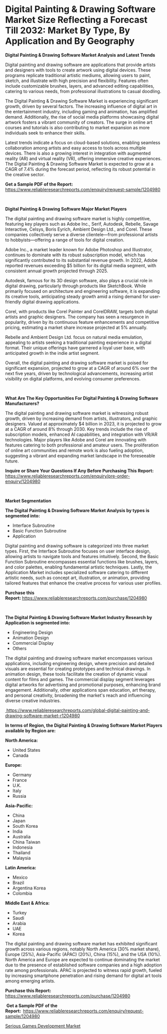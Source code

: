 <p><h1>Digital Painting & Drawing Software Market Size Reflecting a Forecast Till 2032: Market By Type, By Application and By Geography</h1></p><p><strong>Digital Painting & Drawing Software Market Analysis and Latest Trends</strong></p>
<p><p>Digital painting and drawing software are applications that provide artists and designers with tools to create artwork using digital devices. These programs replicate traditional artistic mediums, allowing users to paint, sketch, and illustrate with high precision and flexibility. Features often include customizable brushes, layers, and advanced editing capabilities, catering to various needs, from professional illustrations to casual doodling.</p><p>The Digital Painting & Drawing Software Market is experiencing significant growth, driven by several factors. The increasing influence of digital art in the entertainment industry, including gaming and animation, has amplified demand. Additionally, the rise of social media platforms showcasing digital artwork fosters a vibrant community of creators. The surge in online art courses and tutorials is also contributing to market expansion as more individuals seek to enhance their skills.</p><p>Latest trends indicate a focus on cloud-based solutions, enabling seamless collaboration among artists and easy access to tools across multiple devices. There is also a growing interest in integration with augmented reality (AR) and virtual reality (VR), offering immersive creative experiences. The Digital Painting & Drawing Software Market is expected to grow at a CAGR of 7.4% during the forecast period, reflecting its robust potential in the creative sector.</p></p>
<p><strong>Get a Sample PDF of the Report:&nbsp;</strong> <a href="https://www.reliableresearchreports.com/enquiry/request-sample/1204980?utm_campaign=2743&utm_medium=2&utm_source=Github&utm_content=ia&utm_term=11032025&utm_id=digital-painting-drawing-software">https://www.reliableresearchreports.com/enquiry/request-sample/1204980</a></p>
<p>&nbsp;</p>
<p><strong>Digital Painting & Drawing Software Major Market Players</strong></p>
<p><p>The digital painting and drawing software market is highly competitive, featuring key players such as Adobe Inc., Serif, Autodesk, Rebelle, Savage Interactive, Celsys, Boris Eyrich, Ambient Design Ltd., and Corel. These companies collectively serve a diverse clientele—from professional artists to hobbyists—offering a range of tools for digital creation.</p><p>Adobe Inc., a market leader known for Adobe Photoshop and Illustrator, continues to dominate with its robust subscription model, which has significantly contributed to its substantial revenue growth. In 2022, Adobe reported revenues exceeding $5 billion for its digital media segment, with consistent annual growth projected through 2025.</p><p>Autodesk, famous for its 3D design software, also plays a crucial role in digital drawing, particularly through products like SketchBook. While primarily focused on architecture and engineering software, it is expanding its creative tools, anticipating steady growth amid a rising demand for user-friendly digital drawing applications.</p><p>Corel, with products like Corel Painter and CorelDRAW, targets both digital artists and graphic designers. The company has seen a resurgence in popularity, driven by its continuous feature enhancements and competitive pricing, estimating a market share increase projected at 5% annually.</p><p>Rebelle and Ambient Design Ltd. focus on natural media emulation, appealing to artists seeking a traditional painting experience in a digital format. Their unique offerings have garnered a loyal user base, with anticipated growth in the indie artist segment.</p><p>Overall, the digital painting and drawing software market is poised for significant expansion, projected to grow at a CAGR of around 6% over the next five years, driven by technological advancements, increasing artist visibility on digital platforms, and evolving consumer preferences.</p></p>
<p>&nbsp;</p>
<p><strong>What Are The Key Opportunities For Digital Painting & Drawing Software Manufacturers?</strong></p>
<p><p>The digital painting and drawing software market is witnessing robust growth, driven by increasing demand from artists, illustrators, and graphic designers. Valued at approximately $4 billion in 2023, it is projected to grow at a CAGR of around 8% through 2030. Key trends include the rise of subscription models, enhanced AI capabilities, and integration with VR/AR technologies. Major players like Adobe and Corel are innovating with features catering to both professional and amateur users. The proliferation of online art communities and remote work is also fueling adoption, suggesting a vibrant and expanding market landscape in the foreseeable future.</p></p>
<p><strong>Inquire or Share Your Questions If Any Before Purchasing This Report:</strong> <a href="https://www.reliableresearchreports.com/enquiry/pre-order-enquiry/1204980?utm_campaign=2743&utm_medium=2&utm_source=Github&utm_content=ia&utm_term=11032025&utm_id=digital-painting-drawing-software">https://www.reliableresearchreports.com/enquiry/pre-order-enquiry/1204980</a></p>
<p>&nbsp;</p>
<p><strong>Market Segmentation</strong></p>
<p><strong>The Digital Painting & Drawing Software Market Analysis by types is segmented into:</strong></p>
<p><ul><li>Interface Subroutine</li><li>Basic Function Subroutine</li><li>Application</li></ul></p>
<p><p>Digital painting and drawing software is categorized into three market types. First, the Interface Subroutine focuses on user interface design, allowing artists to navigate tools and features intuitively. Second, the Basic Function Subroutine encompasses essential functions like brushes, layers, and color palettes, enabling fundamental artistic techniques. Lastly, the Application Market includes specialized software catering to different artistic needs, such as concept art, illustration, or animation, providing tailored features that enhance the creative process for various user profiles.</p></p>
<p><strong>Purchase this Report:&nbsp;</strong><a href="https://www.reliableresearchreports.com/purchase/1204980?utm_campaign=2743&utm_medium=2&utm_source=Github&utm_content=ia&utm_term=11032025&utm_id=digital-painting-drawing-software">https://www.reliableresearchreports.com/purchase/1204980</a></p>
<p>&nbsp;</p>
<p><strong>The Digital Painting & Drawing Software Market Industry Research by Application is segmented into:</strong></p>
<p><ul><li>Engineering Design</li><li>Animation Design</li><li>Commercial Display</li><li>Others</li></ul></p>
<p><p>The digital painting and drawing software market encompasses various applications, including engineering design, where precision and detailed visuals are essential for creating prototypes and technical drawings. In animation design, these tools facilitate the creation of dynamic visual content for films and games. The commercial display segment leverages digital artworks for advertising and promotional purposes, enhancing brand engagement. Additionally, other applications span education, art therapy, and personal creativity, broadening the market's reach and influencing diverse creative industries.</p></p>
<p><a href="https://www.reliableresearchreports.com/global-digital-painting-and-drawing-software-market-r1204980?utm_campaign=2743&utm_medium=2&utm_source=Github&utm_content=ia&utm_term=11032025&utm_id=digital-painting-drawing-software">&nbsp;https://www.reliableresearchreports.com/global-digital-painting-and-drawing-software-market-r1204980</a></p>
<p><strong>In terms of Region, the Digital Painting & Drawing Software Market Players available by Region are:</strong></p>
<p>
    <p> <strong> North America: </strong>
        <ul>
            <li>United States</li>
            <li>Canada</li>
        </ul>
        </p> 
    <p> <strong> Europe: </strong>
        <ul>
            <li>Germany</li>
            <li>France</li>
            <li>U.K.</li>
            <li>Italy</li>
            <li>Russia</li>
        </ul>
        </p> 
    <p> <strong> Asia-Pacific: </strong>
        <ul>
            <li>China</li>
            <li>Japan</li>
            <li>South Korea</li>
            <li>India</li>
            <li>Australia</li>
            <li>China Taiwan</li>
            <li>Indonesia</li>
            <li>Thailand</li>
            <li>Malaysia</li>
        </ul>
        </p> 
    <p> <strong> Latin America: </strong>
        <ul>
            <li>Mexico</li>
            <li>Brazil</li>
            <li>Argentina Korea</li>
            <li>Colombia</li>
        </ul>
        </p> 
    <p> <strong> Middle East & Africa: </strong>
        <ul>
            <li>Turkey</li>
            <li>Saudi</li>
            <li>Arabia</li>
            <li>UAE</li>
            <li>Korea</li>
        </ul>
    </p>
    </p>
<p><p>The digital painting and drawing software market has exhibited significant growth across various regions, notably North America (30% market share), Europe (25%), Asia-Pacific (APAC) (20%), China (15%), and the USA (10%). North America and Europe are expected to continue dominating the market due to the presence of established software companies and a high adoption rate among professionals. APAC is projected to witness rapid growth, fueled by increasing smartphone penetration and rising demand for digital art tools among emerging artists.</p></p>
<p><strong>Purchase this Report: </strong><a href="https://www.reliableresearchreports.com/purchase/1204980?utm_campaign=2743&utm_medium=2&utm_source=Github&utm_content=ia&utm_term=11032025&utm_id=digital-painting-drawing-software">https://www.reliableresearchreports.com/purchase/1204980</a></p>
<p>&nbsp;<strong>Get a Sample PDF of the Report:&nbsp;&nbsp;</strong><a href="https://www.reliableresearchreports.com/enquiry/request-sample/1204980?utm_campaign=2743&utm_medium=2&utm_source=Github&utm_content=ia&utm_term=11032025&utm_id=digital-painting-drawing-software">https://www.reliableresearchreports.com/enquiry/request-sample/1204980</a></p>
<p><strong></strong></p>
<p><p><a href="https://github.com/semiensamuel72378/Market-Research-Report-List-1/blob/main/serious-games-development-market.md?utm_campaign=2743&utm_medium=2&utm_source=Github&utm_content=ia&utm_term=11032025&utm_id=digital-painting-drawing-software">Serious Games Development Market</a></p></p>